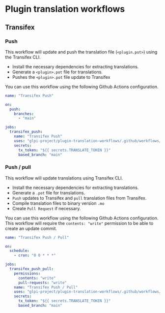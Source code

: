 # Plugin translation workflows

## Transifex

### Push

This workflow will update and push the translation file (`<plugin.pot>`) using the Transifex CLI.

* Install the necessary dependencies for extracting translations.
* Generate a `<plugin>.pot` file for translations.
* Pushes the `<plugin>.pot` file update to Transifex

You can use this workflow using the following Github Actions configuration.


```yaml
name: "Transifex Push"

on:
  push:
    branches:
      - "main"

jobs:
  transifex_push:
    name: "Transifex Push"
    uses: "glpi-project/plugin-translation-workflows/.github/workflows/transifex_push.yml@v1"
    secrets:
      tx_token: "${{ secrets.TRANSLATE_TOKEN }}"
      based_branch: "main"

```


### Push / pull

This workflow will update translations using Transifex CLI.

* Install the necessary dependencies for extracting translations.
* Generate a `.pot` file for translations.
* `Push` updates to Transifex and `pull` translation files from Transifex.
* Compile translation files to binary version `.mo`
* Create `Pull Request` if necessary.

You can use this workflow using the following Github Actions configuration.
This workflow will require the `contents: "write"` permission to be able to create an update commit.


```yaml
name: "Transifex Push / Pull"

on:
  schedule:
    - cron: "0 0 * * *"

jobs:
  transifex_push_pull:
    permissions:
      contents: "write"
      pull-requests: "write"
    name: "Transifex Push / Pull"
    uses: "glpi-project/plugin-translation-workflows/.github/workflows/transifex_push_pull.yml@v1"
    secrets:
      tx_token: "${{ secrets.TRANSLATE_TOKEN }}"
      based_branch: "main"

```
